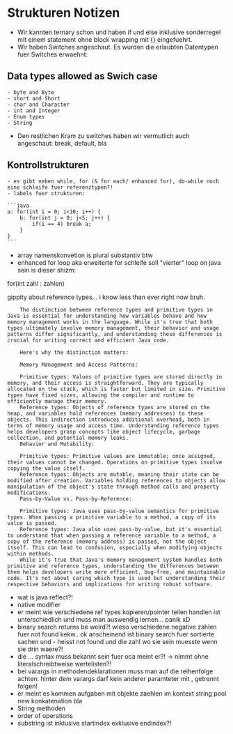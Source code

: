 # Strukturen Notizen

- Wir kannten ternary schon und haben if und else inklusive sonderregel mit einem statement ohne block wrapping mit {} eingefuehrt.
- Wir haben Switches angeschaut. Es wurden die erlaubten Datentypen fuer Switches erwaehnt:

## Data types allowed as Swich case

<!-- copilot made this list i should read up on it and see if i agree-->

    - byte and Byte
    - short and Short
    - char and Character
    - int and Integer
    - Enum types
    - String

- Den restlichen Kram zu switches haben wir vermutlich auch angeschaut: break, default, bla

## Kontrollstrukturen

    - es gibt neben while, for (& for each/ enhanced for), do-while noch eine schleife fuer referenztypen?!
    - labels fuer strukturen:

    ```java
    a: for(int i = 0; i<10; i++) {
        b: for(int j = 0; j<5; j++) {
            if(i == 4) break a;
        }
    }
    ```

- array namenskonvetion is plural substantiv btw
- enhanced for loop aka erweiterte for schleife soll "vierter" loop on java sein is dieser shizm:

for(int zahl : zahlen)

gippity about reference types... i know less than ever right now bruh.

```
    The distinction between reference types and primitive types in Java is essential for understanding how variables behave and how memory management works in the language. While it's true that both types ultimately involve memory management, their behavior and usage patterns differ significantly, and understanding these differences is crucial for writing correct and efficient Java code.

    Here's why the distinction matters:

    Memory Management and Access Patterns:

    Primitive types: Values of primitive types are stored directly in memory, and their access is straightforward. They are typically allocated on the stack, which is faster but limited in size. Primitive types have fixed sizes, allowing the compiler and runtime to efficiently manage their memory.
    Reference types: Objects of reference types are stored on the heap, and variables hold references (memory addresses) to these objects. This indirection introduces additional overhead, both in terms of memory usage and access time. Understanding reference types helps developers grasp concepts like object lifecycle, garbage collection, and potential memory leaks.
    Behavior and Mutability:

    Primitive types: Primitive values are immutable; once assigned, their values cannot be changed. Operations on primitive types involve copying the value itself.
    Reference types: Objects are mutable, meaning their state can be modified after creation. Variables holding references to objects allow manipulation of the object's state through method calls and property modifications.
    Pass-by-Value vs. Pass-by-Reference:

    Primitive types: Java uses pass-by-value semantics for primitive types. When passing a primitive variable to a method, a copy of its value is passed.
    Reference types: Java also uses pass-by-value, but it's essential to understand that when passing a reference variable to a method, a copy of the reference (memory address) is passed, not the object itself. This can lead to confusion, especially when modifying objects within methods.
    While it's true that Java's memory management system handles both primitive and reference types, understanding the differences between them helps developers write more efficient, bug-free, and maintainable code. It's not about caring which type is used but understanding their respective behaviors and implications for writing robust software.

```

- wat is java reflect?!
- native modifier
- er meint wie verschiedene ref types kopieren/pointer teilen handlen ist unterschiedlich und muss man auswendig lernen... panik xD
- binary search returns be weird?! wieso verschiedene negative zahlen fuer not found kekw.. ok anscheinend ist binary search fuer sortierte sachen und - heisst not found und die zahl wo sie sein muesste wenn sie drin waere?!
- die ... syntax muss bekannt sein fuer oca meint er?! -> nimmt ohne literalschreibtweise wertelisten?!
- bei varargs in methodendeklarationen muss man auf die reihenfolge achten: hinter dem varargs darf kein anderer paramteter mit , getrennt folgen!
- er meint es kommen aufgaben mit objekte zaehlen im kontext string pool new konkatenation bla
- String methoden
- order of operations
- substring ist inklusive startindex exklusive endindex?!
